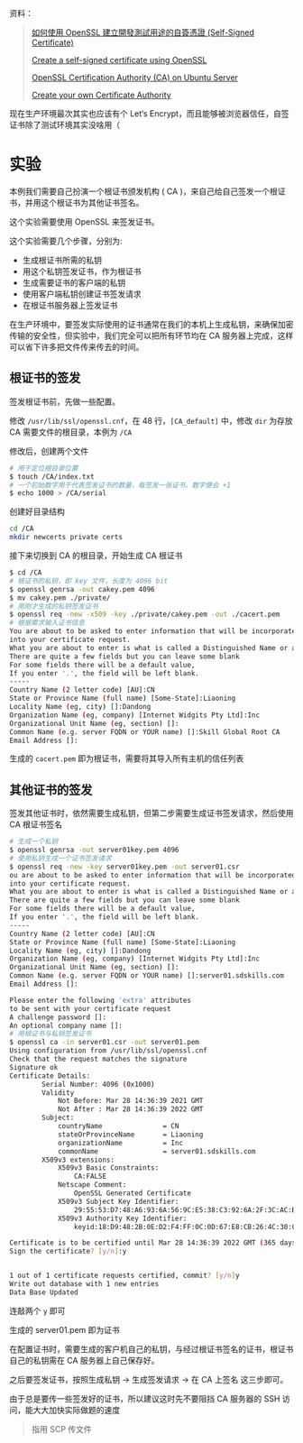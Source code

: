 资料：

> [如何使用 OpenSSL 建立開發測試用途的自簽憑證 (Self-Signed Certificate)
](https://blog.miniasp.com/post/2019/02/25/Creating-Self-signed-Certificate-using-OpenSSL)
>
> [Create a self-signed certificate using OpenSSL](https://blog.cssuen.tw/create-a-self-signed-certificate-using-openssl-240c7b0579d3)
> 
> [OpenSSL Certification Authority (CA) on Ubuntu Server](https://networklessons.com/uncategorized/openssl-certification-authority-ca-ubuntu-server)
> 
> [Create your own Certificate Authority](https://priyalwalpita.medium.com/create-your-own-certificate-authority-47f49d0ba086)

现在生产环境最次其实也应该有个 Let‘s Encrypt，而且能够被浏览器信任，自签证书除了测试环境其实没啥用（ 

# 实验

本例我们需要自己扮演一个根证书颁发机构 ( CA )，来自己给自己签发一个根证书，并用这个根证书为其他证书签名。

这个实验需要使用 OpenSSL 来签发证书。

这个实验需要几个步骤，分别为:

- 生成根证书所需的私钥
- 用这个私钥签发证书，作为根证书
- 生成需要证书的客户端的私钥
- 使用客户端私钥创建证书签发请求
- 在根证书服务器上签发证书

在生产环境中，要签发实际使用的证书通常在我们的本机上生成私钥，来确保加密传输的安全性，但实验中，我们完全可以把所有环节均在 CA 服务器上完成，这样可以省下许多把文件传来传去的时间。

## 根证书的签发

签发根证书前，先做一些配置。

修改 `/usr/lib/ssl/openssl.cnf`，在 48 行，`[CA_default]` 中，修改 `dir` 为存放 CA 需要文件的根目录，本例为 `/CA`

修改后，创建两个文件

```sh
# 用于定位根目录位置
$ touch /CA/index.txt
# 一个初始数字用于代表签发证书的数量，每签发一张证书，数字便会 +1
$ echo 1000 > /CA/serial
```

创建好目录结构

```sh
cd /CA
mkdir newcerts private certs
```

接下来切换到 CA 的根目录，开始生成 CA 根证书

```sh
$ cd /CA
# 根证书的私钥，即 key 文件，长度为 4096 bit
$ openssl genrsa -out cakey.pem 4096
$ mv cakey.pem ./private/
# 用刚才生成的私钥签发证书
$ openssl req -new -x509 -key ./private/cakey.pem -out ./cacert.pem
# 根据需求输入证书信息
You are about to be asked to enter information that will be incorporated
into your certificate request.
What you are about to enter is what is called a Distinguished Name or a DN.
There are quite a few fields but you can leave some blank
For some fields there will be a default value,
If you enter '.', the field will be left blank.
-----
Country Name (2 letter code) [AU]:CN
State or Province Name (full name) [Some-State]:Liaoning
Locality Name (eg, city) []:Dandong
Organization Name (eg, company) [Internet Widgits Pty Ltd]:Inc
Organizational Unit Name (eg, section) []:
Common Name (e.g. server FQDN or YOUR name) []:Skill Global Root CA
Email Address []:
```

生成的 `cacert.pem` 即为根证书，需要将其导入所有主机的信任列表

## 其他证书的签发

签发其他证书时，依然需要生成私钥，但第二步需要生成证书签发请求，然后使用 CA 根证书签名

```sh
# 生成一个私钥
$ openssl genrsa -out server01key.pem 4096
# 使用私钥生成一个证书签发请求
$ openssl req -new -key server01key.pem -out server01.csr
ou are about to be asked to enter information that will be incorporated
into your certificate request.
What you are about to enter is what is called a Distinguished Name or a DN.
There are quite a few fields but you can leave some blank
For some fields there will be a default value,
If you enter '.', the field will be left blank.
-----
Country Name (2 letter code) [AU]:CN
State or Province Name (full name) [Some-State]:Liaoning
Locality Name (eg, city) []:Dandong
Organization Name (eg, company) [Internet Widgits Pty Ltd]:Inc
Organizational Unit Name (eg, section) []:
Common Name (e.g. server FQDN or YOUR name) []:server01.sdskills.com
Email Address []:

Please enter the following 'extra' attributes
to be sent with your certificate request
A challenge password []:
An optional company name []:
# 用根证书与私钥签发证书
$ openssl ca -in server01.csr -out server01.pem
Using configuration from /usr/lib/ssl/openssl.cnf
Check that the request matches the signature
Signature ok
Certificate Details:
        Serial Number: 4096 (0x1000)
        Validity
            Not Before: Mar 28 14:36:39 2021 GMT
            Not After : Mar 28 14:36:39 2022 GMT
        Subject:
            countryName               = CN
            stateOrProvinceName       = Liaoning
            organizationName          = Inc
            commonName                = server01.sdskills.com
        X509v3 extensions:
            X509v3 Basic Constraints: 
                CA:FALSE
            Netscape Comment: 
                OpenSSL Generated Certificate
            X509v3 Subject Key Identifier: 
                29:55:53:D7:48:A6:93:6A:56:9C:E5:38:C3:92:6A:2F:3C:AC:B7:06
            X509v3 Authority Key Identifier: 
                keyid:18:D9:48:2B:0E:D2:F4:FF:0C:0D:67:E8:CB:26:4C:30:CE:F2:6D:60

Certificate is to be certified until Mar 28 14:36:39 2022 GMT (365 days)
Sign the certificate? [y/n]:y


1 out of 1 certificate requests certified, commit? [y/n]y
Write out database with 1 new entries
Data Base Updated
```

连敲两个 `y` 即可

生成的 server01.pem 即为证书

在配置证书时，需要生成的客户机自己的私钥，与经过根证书签名的证书，根证书自己的私钥需在 CA 服务器上自己保存好。

之后要签发证书，按照生成私钥 -> 生成签发请求 -> 在 CA 上签名 这三步即可。

由于总是要传一些签发好的证书，所以建议这时先不要阻挡 CA 服务器的 SSH 访问，能大大加快实际做题的速度

> 指用 SCP 传文件